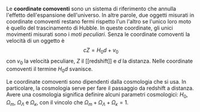 Le **coordinate comoventi** sono un sistema di riferimento che annulla l'effetto dell'espansione dell'universo. In altre parole, due oggetti misurati in coordinate comoventi restano fermi rispetto l'un l'altro se l'unico loro moto è quello del trascinamento di Hubble. In queste coordinate, gli unici movimenti misurati sono i *moti peculiari*. Senza le coordinate comoventi la velocità di un oggetto è
$$cZ=H_{0}d+v_{0}$$
con $v_{0}$ la velocità peculiare, $Z$ il [[redshift]] e $d$ la distanza. Nelle coordinate comoventi il termine $H_{0}d$ svanisce.

Le coordinate comoventi sono dipendenti dalla cosmologia che si usa. In particolare, la cosmologia serve per fare il passaggio da redshift a distanza. Avere una cosmologia significa definire alcuni parametri cosmologici: $H_{0}$, $\Omega_{m}$, $\Omega_{\Lambda}$ e $\Omega_{\kappa}$, con il vincolo che $\Omega_{m}+\Omega_{\Lambda}+\Omega_{\kappa}=1$.